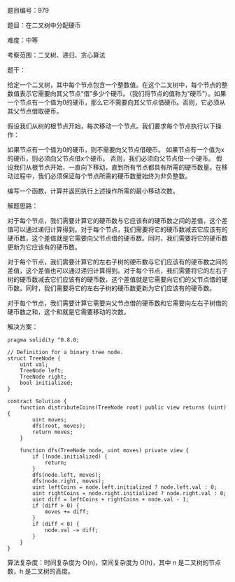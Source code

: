 题目编号：979

题目：在二叉树中分配硬币

难度：中等

考察范围：二叉树、递归、贪心算法

题干：

给定一个二叉树，其中每个节点包含一个整数值。在这个二叉树中，每个节点的整数值表示它需要向其父节点“借”多少个硬币。（我们将节点的值称为“硬币”）。如果一个节点有一个值为0的硬币，那么它不需要向其父节点借硬币。否则，它必须从其父节点借取硬币。

假设我们从树的根节点开始，每次移动一个节点。我们要求每个节点执行以下操作：

如果节点有一个值为0的硬币，则不需要向父节点借硬币。
如果节点有一个值为x的硬币，则必须向父节点借x个硬币。
否则，我们必须向父节点借一个硬币。
假设我们从根节点开始，一直向下移动，直到所有节点都具有所需的硬币数量。在移动过程中，我们必须保证每个节点所需的硬币数量始终为非负整数。

编写一个函数，计算并返回执行上述操作所需的最小移动次数。

解题思路：

对于每个节点，我们需要计算它的硬币数与它应该有的硬币数之间的差值，这个差值可以通过递归计算得到。对于每个节点，我们需要将它的硬币数减去它应该有的硬币数，这个差值就是它需要向父节点借的硬币数。同时，我们需要将它的硬币数更新为它应该有的硬币数。

对于每个节点，我们需要计算它的左右子树的硬币数与它们应该有的硬币数之间的差值，这个差值也可以通过递归计算得到。对于每个节点，我们需要将它的左右子树的硬币数减去它们应该有的硬币数，这个差值就是它需要向它们的父节点借的硬币数。同时，我们需要将它的左右子树的硬币数更新为它们应该有的硬币数。

对于每个节点，我们需要计算它需要向父节点借的硬币数和它需要向左右子树借的硬币数之和，这个和就是它需要移动的次数。

解决方案：

```solidity
pragma solidity ^0.8.0;

// Definition for a binary tree node.
struct TreeNode {
    uint val;
    TreeNode left;
    TreeNode right;
    bool initialized;
}

contract Solution {
    function distributeCoins(TreeNode root) public view returns (uint) {
        uint moves;
        dfs(root, moves);
        return moves;
    }

    function dfs(TreeNode node, uint moves) private view {
        if (!node.initialized) {
            return;
        }
        dfs(node.left, moves);
        dfs(node.right, moves);
        uint leftCoins = node.left.initialized ? node.left.val : 0;
        uint rightCoins = node.right.initialized ? node.right.val : 0;
        uint diff = leftCoins + rightCoins + node.val - 1;
        if (diff > 0) {
            moves += diff;
        }
        if (diff < 0) {
            node.val -= diff;
        }
    }
}
```

算法复杂度：时间复杂度为 O(n)，空间复杂度为 O(h)，其中 n 是二叉树的节点数，h 是二叉树的高度。